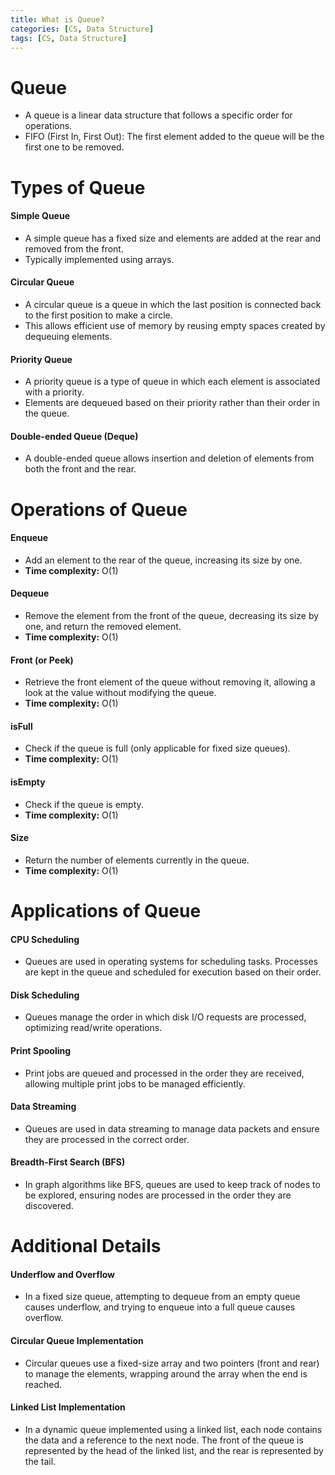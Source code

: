 ```yaml
---
title: What is Queue?
categories: [CS, Data Structure]
tags: [CS, Data Structure]
---
```


# Queue
- A queue is a linear data structure that follows a specific order for operations.
- FIFO (First In, First Out): The first element added to the queue will be the first one to be removed.

# Types of Queue
#### Simple Queue
- A simple queue has a fixed size and elements are added at the rear and removed from the front.
- Typically implemented using arrays.

#### Circular Queue
- A circular queue is a queue in which the last position is connected back to the first position to make a circle.
- This allows efficient use of memory by reusing empty spaces created by dequeuing elements.

#### Priority Queue
- A priority queue is a type of queue in which each element is associated with a priority.
- Elements are dequeued based on their priority rather than their order in the queue.

#### Double-ended Queue (Deque)
- A double-ended queue allows insertion and deletion of elements from both the front and the rear.

# Operations of Queue
#### Enqueue
- Add an element to the rear of the queue, increasing its size by one.
- **Time complexity:** O(1)

#### Dequeue
- Remove the element from the front of the queue, decreasing its size by one, and return the removed element.
- **Time complexity:** O(1)

#### Front (or Peek)
- Retrieve the front element of the queue without removing it, allowing a look at the value without modifying the queue.
- **Time complexity:** O(1)

#### isFull
- Check if the queue is full (only applicable for fixed size queues).
- **Time complexity:** O(1)

#### isEmpty
- Check if the queue is empty.
- **Time complexity:** O(1)

#### Size
- Return the number of elements currently in the queue.
- **Time complexity:** O(1)

# Applications of Queue
#### CPU Scheduling
- Queues are used in operating systems for scheduling tasks. Processes are kept in the queue and scheduled for execution based on their order.

#### Disk Scheduling
- Queues manage the order in which disk I/O requests are processed, optimizing read/write operations.

#### Print Spooling
- Print jobs are queued and processed in the order they are received, allowing multiple print jobs to be managed efficiently.

#### Data Streaming
- Queues are used in data streaming to manage data packets and ensure they are processed in the correct order.

#### Breadth-First Search (BFS)
- In graph algorithms like BFS, queues are used to keep track of nodes to be explored, ensuring nodes are processed in the order they are discovered.

# Additional Details
#### Underflow and Overflow
- In a fixed size queue, attempting to dequeue from an empty queue causes underflow, and trying to enqueue into a full queue causes overflow.

#### Circular Queue Implementation
- Circular queues use a fixed-size array and two pointers (front and rear) to manage the elements, wrapping around the array when the end is reached.

#### Linked List Implementation
- In a dynamic queue implemented using a linked list, each node contains the data and a reference to the next node. The front of the queue is represented by the head of the linked list, and the rear is represented by the tail.
